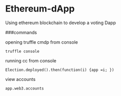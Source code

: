# Ethereum-dApp
Using ethereum blockchain to develop a voting Dapp

###commands

opening truffle cmdp from console
```
truffle console
```
running cc from console
```
Election.deployed().then(function(i) {app =i; })
```
view accounts
```
app.web3.accounts
```

